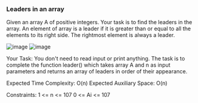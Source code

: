 ### Leaders in an array

Given an array A of positive integers. Your task is to find the leaders in the array. An element of array is a leader if it is greater than or equal to all the elements to its right side. The rightmost element is always a leader. 

![image](https://github.com/DeekshaMalviya/100-Days-of-Code/assets/132806772/5f9f0a98-e455-4576-a1e8-13c9fd0278ce)
![image](https://github.com/DeekshaMalviya/100-Days-of-Code/assets/132806772/6aa9e3e1-e4e6-486e-9aaf-89628d1db0ef)

Your Task:
You don't need to read input or print anything. The task is to complete the function leader() which takes array A and n as input parameters and returns an array of leaders in order of their appearance.

Expected Time Complexity: O(n)
Expected Auxiliary Space: O(n)

Constraints:
1 <= n <= 107
0 <= Ai <= 107

